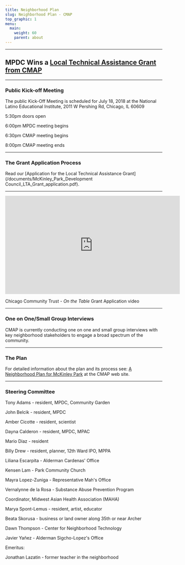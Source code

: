 ```yaml
---
title: Neighborhood Plan
slug: Neighborhood Plan - CMAP
top_graphic: 1
menu:
  main:
    weight: 60
    parent: about
---
```


***
## MPDC Wins a [Local Technical Assistance Grant from CMAP](http://www.cmap.illinois.gov/programs/LTA/mckinley-park)

***
### Public Kick-off Meeting

The public Kick-Off Meeting is scheduled for July 18, 2018 at the National Latino Educational Institute, 2011 W Pershing Rd, Chicago, IL 60609

5:30pm doors open 

6:00pm MPDC meeting begins

6:30pm CMAP meeting begins

8:00pm CMAP meeting ends
***

### The Grant Application Process
Read our [Application for the Local Technical Assistance Grant](/documents/McKinley_Park_Development Council_LTA_Grant_application.pdf).

***
<iframe width="560" height="315" src="https://www.youtube.com/embed/bAoHvvL1Gkc" frameborder="0" allow="autoplay; encrypted-media" allowfullscreen></iframe>

Chicago Community Trust - *On the Table* Grant Application video
***
  
### One on One/Small Group Interviews

CMAP is currently conducting one on one and small group interviews with key neighborhood stakeholders to engage a broad spectrum of the community.
***

### The Plan

For detailed information about the plan and its process see: [A Neighborhood Plan for McKinley Park](http://www.cmap.illinois.gov/programs/LTA/mckinley-park) at the CMAP web site.

***



### Steering Committee

Tony Adams - resident, MPDC, Community Garden

John 	Belcik - resident,	MPDC

Amber	Cicotte	- resident, scientist

Dayna	Calderon - resident,	MPDC, MPAC

Mario Diaz - resident

Billy	Drew -	resident, planner, 12th Ward IPO, MPPA

Liliana	Escarpita	- Alderman Cardenas' Office

Kensen	Lam	 - Park Community Church

Mayra	Lopez-Zuniga - Representative Mah's Office

Vernalynne de la Rosa -	Substance Abuse Prevention Program 

Coordinator, Midwest Asian Health Association (MAHA)

Marya	Spont-Lemus - resident, artist, educator

Beata	Skorusa	- business or land owner along 35th or near Archer

Dawn	Thompson -	Center for Neighborhood Technology

Javier	Yañez	- Alderman Sigcho-Lopez's Office

Emeritus:

Jonathan Lazatin -	former teacher in the neighborhood
